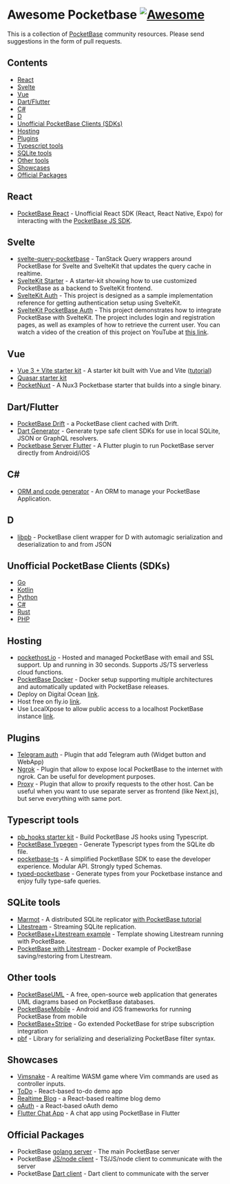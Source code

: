 # Awesome Pocketbase [![Awesome](https://awesome.re/badge.svg)](https://awesome.re)

This is a collection of [PocketBase](https://pocketbase.io) community resources. Please send suggestions in the form of pull requests.

## Contents

- [React](#react)
- [Svelte](#svelte)
- [Vue](#vue)
- [Dart/Flutter](#dartflutter)
- [C#](#c)
- [D](#d)
- [Unofficial PocketBase Clients (SDKs)](#unofficial-pocketbase-clients-sdks)
- [Hosting](#hosting)
- [Plugins](#plugins)
- [Typescript tools](#typescript-tools)
- [SQLite tools](#sqlite-tools)
- [Other tools](#other-tools)
- [Showcases](#showcases)
- [Official Packages](#official-packages)

## React

- [PocketBase React](https://github.com/tobicrain/pocketbase-react) - Unofficial React SDK (React, React Native, Expo) for interacting with the [PocketBase JS SDK](https://github.com/pocketbase/js-sdk).

## Svelte

- [svelte-query-pocketbase](https://github.com/goknsh/svelte-query-pocketbase) - TanStack Query wrappers around PocketBase for Svelte and SvelteKit that updates the query cache in realtime.
- [SvelteKit Starter](https://github.com/spinspire/pocketbase-sveltekit-starter) - A starter-kit showing how to use customized PocketBase as a backend to SvelteKit frontend.
- [SvelteKit Auth](https://github.com/danawoodman/sveltekit-auth-example) - This project is designed as a sample implementation reference for getting authentication setup using SvelteKit.
- [SvelteKit PocketBase Auth](https://github.com/jianyuan/pocketbase-sveltekit-auth) - This project demonstrates how to integrate PocketBase with SvelteKit. The project includes login and registration pages, as well as examples of how to retrieve the current user. You can watch a video of the creation of this project on YouTube at [this link](https://youtu.be/AxPB3e-3yEM).

## Vue

- [Vue 3 + Vite starter kit](https://github.com/StefanVDWeide/pocketbase-vue) - A starter kit built with Vue and Vite ([tutorial](https://studioterabyte.nl/en/blog/pocketbase-vue-3))
- [Quasar starter kit](https://github.com/aaronblondeau/pocketbase_quasar_starter)
- [PocketNuxt](https://github.com/j-wil/pocket-nuxt) - A Nux3 Pocketbase starter that builds into a single binary.

## Dart/Flutter

- [PocketBase Drift](https://github.com/rodydavis/pocketbase_drift) - a PocketBase client cached with Drift.
- [Dart Generator](https://github.com/rodydavis/pocketbase_dart_generator) - Generate type safe client SDKs for use in local SQLite, JSON or GraphQL resolvers.
- [Pocketbase Server Flutter](https://github.com/rohitsangwan01/pocketbase_server_flutter) - A Flutter plugin to run PocketBase server directly from Android/iOS

## C#

- [ORM and code generator](https://github.com/iluvadev/PocketBaseClient-csharp) - An ORM to manage your PocketBase Application.

## D

- [libpb](https://github.com/Hax-io/libpb) - PocketBase client wrapper for D with automagic serialization and deserialization to and from JSON

## Unofficial PocketBase Clients (SDKs)

- [Go](https://github.com/r--w/pocketbase)
- [Kotlin](https://github.com/agrevster/pocketbase-kotlin)
- [Python](https://github.com/vaphes/pocketbase)
- [C#](https://github.com/PRCV1/pocketbase-csharp-sdk)
- [Rust](https://github.com/sreedevk/pocketbase-sdk-rust)
- [PHP](https://github.com/mkay-development/pocketbase-php-sdk)

## Hosting

- [pockethost.io](https://pockethost.io) - Hosted and managed PocketBase with email and SSL support. Up and running in 30 seconds. Supports JS/TS serverless cloud functions.
- [PocketBase Docker](https://github.com/muchobien/pocketbase-docker) - Docker setup supporting multiple architectures and automatically updated with PocketBase releases.
- Deploy on Digital Ocean [link](https://github.com/pocketbase/pocketbase/discussions/512).
- Host free on fly.io [link](https://github.com/pocketbase/pocketbase/discussions/537).
- Use LocalXpose to allow public access to a localhost PocketBase instance [link](https://localxpose.io/docs/tutorials/expose-pocketbase-backend).

## Plugins

- [Telegram auth](https://github.com/iamelevich/pocketbase-plugin-telegram-auth) - Plugin that add Telegram auth (Widget button and WebApp)
- [Ngrok](https://github.com/iamelevich/pocketbase-plugin-ngrok) - Plugin that allow to expose local PocketBase to the internet with ngrok. Can be useful for development purposes.
- [Proxy](https://github.com/iamelevich/pocketbase-plugin-proxy) - Plugin that allow to proxify requests to the other host. Can be useful when you want to use separate server as frontend (like Next.js), but serve everything with same port.

## Typescript tools

- [pb_hooks starter kit](https://github.com/benallfree/ts-pb-hooks-starter) - Build PocketBase JS hooks using Typescript.
- [PocketBase Typegen](https://github.com/patmood/pocketbase-typegen) - Generate Typescript types from the SQLite db file.
- [pocketbase-ts](https://github.com/Solaris9/pocketbase-ts) - A simplified PocketBase SDK to ease the developer experience. Modular API. Strongly typed Schemas.
- [typed-pocketbase](https://github.com/david-plugge/typed-pocketbase) - Generate types from your Pocketbase instance and enjoy fully type-safe queries.

## SQLite tools

- [Marmot](https://github.com/maxpert/marmot) - A distributed SQLite replicator [with PocketBase tutorial](https://www.youtube.com/watch?v=Zapupe_FREc)
- [Litestream](https://litestream.io/) - Streaming SQLite replication.
- [PocketBase+Litestream example](https://github.com/TylerSustare/pocketbase-framework-litestream) - Template showing Litestream running with PocketBase.
- [PocketBase with Litestream](https://github.com/bscott/pocketbase-litestream/) - Docker example of PocketBase saving/restoring from Litestream.

## Other tools

- [PocketBaseUML](https://pocketbase-uml.github.io/) - A free, open-source web application that generates UML diagrams based on PocketBase databases.
- [PocketBaseMobile](https://github.com/rohitsangwan01/pocketbase_mobile) - Android and iOS frameworks for running PocketBase from mobile
- [PocketBase+Stripe](https://github.com/mrwyndham/pocketbase-stripe) - Go extended PocketBase for stripe subscription integration
- [pbf](https://github.com/nedpals/pbf) - Library for serializing and deserializing PocketBase filter syntax.

## Showcases

- [Vimsnake](https://github.com/patmood/vim_snake) - A realtime WASM game where Vim commands are used as controller inputs.
- [ToDo](https://github.com/rajesh6161/pocketbaseTodo) - React-based to-do demo app
- [Realtime Blog](https://github.com/rajesh6161/pbRealtimeBlog) - a React-based realtime blog demo
- [oAuth](https://github.com/rajesh6161/pocketbase-oauth-demo) - a React-based oAuth demo
- [Flutter Chat App](https://github.com/rohitsangwan01/flutter_pocketbase_chat) - A chat app using PocketBase in Flutter

## Official Packages

- PocketBase [golang server](https://github.com/pocketbase/pocketbase/releases/) - The main PocketBase server
- PocketBase [JS/node client](https://github.com/pocketbase/js-sdk) - TS/JS/node client to communicate with the server
- PocketBase [Dart client](https://github.com/pocketbase/dart-sdk) - Dart client to communicate with the server
